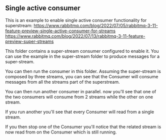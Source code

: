 Single active consumer
---

This is an example to enable single active consumer functionality for superstream:
https://www.rabbitmq.com/blog/2022/07/05/rabbitmq-3-11-feature-preview-single-active-consumer-for-streams
https://www.rabbitmq.com/blog/2022/07/13/rabbitmq-3-11-feature-preview-super-streams

This folder contains a super-stream consumer configured to enable it.
You can use the example in the super-stream folder to produce messages for a super-stream.

You can then run the consumer in this folder.
Assuming the super-stream is composed by three streams, you can see that the Consumer will consume messages from all the streams part of the superstream.

You can then run another consumer in parallel. 
now you'll see that one of the two consumers will consume from 2 streams while the other on one stream.

If you run another you'll see that every Consumer will read from a single stream.

If you then stop one of the Consumer you'll notice that the related stream is now read from on the Consumer which is still running.




